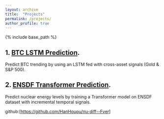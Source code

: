 ```yaml
---
layout: archive
title:  "Projects"
permalink: /projects/
author_profile: true
---
```


{% include base_path %}

## 1. [BTC LSTM Prediction](/files/1st.html).
Predict BTC trending by using an LSTM fed with cross-asset signals (Gold & S&P 500).

## 2. [ENSDF Transformer Prediction](/files/2nd.html).
Predict nuclear energy levels by training a Transformer model on ENSDF dataset with incremental temporal signals.

github:[https://github.com/HanHoupu/nu-diff--Fver]
